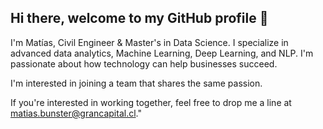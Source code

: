 ## Hi there, welcome to my GitHub profile 👋

I'm Matías, Civil Engineer & Master's in Data Science. I specialize in advanced data analytics, Machine Learning, Deep Learning, and NLP. I'm passionate about how technology can help businesses succeed.

I'm interested in joining a team that shares the same passion.

If you're interested in working together, feel free to drop me a line at matias.bunster@grancapital.cl."

<!--
**MatiasBunsterRaby/MatiasBunsterRaby** is a ✨ _special_ ✨ repository because its `README.md` (this file) appears on your GitHub profile.

Here are some ideas to get you started:

- 🔭 I’m currently working on ...
- 🌱 I’m currently learning ...
- 👯 I’m looking to collaborate on ...
- 🤔 I’m looking for help with ...
- 💬 Ask me about ...
- 📫 How to reach me: ...
- 😄 Pronouns: ...
- ⚡ Fun fact: ...
--
